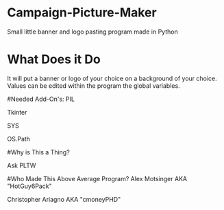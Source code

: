 # Campaign-Picture-Maker
Small little banner and logo pasting program made in Python 

# What Does it Do
It will put a banner or logo of your choice on a background of your choice. Values can be edited within the program the global variables.

#Needed Add-On's:
PIL

Tkinter

SYS

OS.Path

#Why is This a Thing?

Ask PLTW

#Who Made This Above Average Program?
Alex Motsinger AKA "HotGuy6Pack"

Christopher Ariagno AKA "cmoneyPHD"

